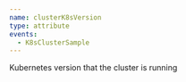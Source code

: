 ```yaml
---
name: clusterK8sVersion
type: attribute
events:
  - K8sClusterSample
---
```


Kubernetes version that the cluster is running